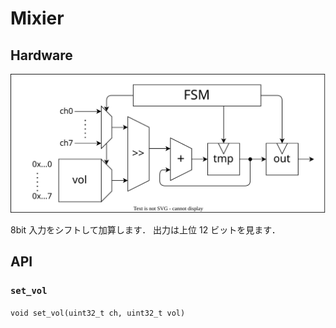 # Mixier

## Hardware

![](img/mixier.dio.svg)

8bit 入力をシフトして加算します．
出力は上位 12 ビットを見ます．

## API

### `set_vol`

`void set_vol(uint32_t ch, uint32_t vol)`
